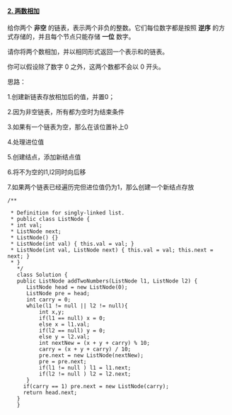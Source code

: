 #### [2. 两数相加](https://leetcode.cn/problems/add-two-numbers/)

给你两个 **非空** 的链表，表示两个非负的整数。它们每位数字都是按照 **逆序** 的方式存储的，并且每个节点只能存储 **一位** 数字。

请你将两个数相加，并以相同形式返回一个表示和的链表。

你可以假设除了数字 0 之外，这两个数都不会以 0 开头。

思路：

1.创建新链表存放相加后的值，并置0；

2.因为非空链表，所有都为空时为结束条件

3.如果有一个链表为空，那么在该位置补上0

4.处理进位值

5.创建结点，添加新结点值

6.将不为空的l1,l2同时向后移

7.如果两个链表已经遍历完但进位值仍为1，那么创建一个新结点存放

```
/**

 * Definition for singly-linked list.
 * public class ListNode {
 * int val;
 * ListNode next;
 * ListNode() {}
 * ListNode(int val) { this.val = val; }
 * ListNode(int val, ListNode next) { this.val = val; this.next = next; }
 * }
   */
   class Solution {
   public ListNode addTwoNumbers(ListNode l1, ListNode l2) {
      ListNode head = new ListNode(0);
      ListNode pre = head;
      int carry = 0;
      while(l1 != null || l2 != null){
          int x,y;
          if(l1 == null) x = 0;
          else x = l1.val;
          if(l2 == null) y = 0;
          else y = l2.val;
          int nextNew = (x + y + carry) % 10;
          carry = (x + y + carry) / 10;
          pre.next = new ListNode(nextNew);
          pre = pre.next;
          if(l1 != null ) l1 = l1.next;
          if(l2 != null ) l2 = l2.next;
      }
     if(carry == 1) pre.next = new ListNode(carry); 
     return head.next;
   }
   }


```

